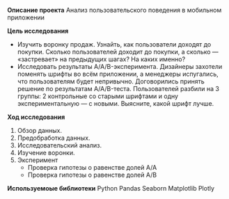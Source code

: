 **Описание проекта**
Анализ пользовательского поведения в мобильном приложении

**Цель исследования** 
- Изучить воронку продаж. Узнайть, как пользователи доходят до покупки. Сколько пользователей доходит до покупки, а сколько — «застревает» на предыдущих шагах? На каких именно?
- Исследовать результаты A/A/B-эксперимента. Дизайнеры захотели поменять шрифты во всём приложении, а менеджеры испугались, что пользователям будет непривычно. Договорились принять решение по результатам A/A/B-теста. Пользователей разбили на 3 группы: 2 контрольные со старыми шрифтами и одну экспериментальную — с новыми. Выясните, какой шрифт лучше.

**Ход исследования**

 1. Обзор данных.
 2. Предобработка данных.
 3. Исследовательский анализ.
 4. Изучение воронки.
 5. Эксперимент
    - Проверка гипотезы о равенстве долей А/А
    - Проверка гипотезы о равенстве долей А/В
    
 **Используемоые библиотеки**
 Python Pandas Seaborn Matplotlib Plotly